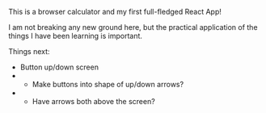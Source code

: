 This is a browser calculator and my first full-fledged React App!

I am not breaking any new ground here, but the practical application of the things I have been learning is important.

Things next:
- Button up/down screen
- - Make buttons into shape of up/down arrows?
- - Have arrows both above the screen?
